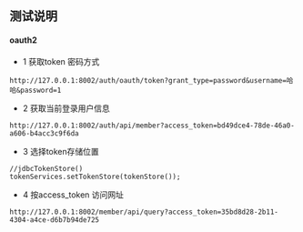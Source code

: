 ## 测试说明

#### oauth2 

* 1 获取token 密码方式
```
http://127.0.0.1:8002/auth/oauth/token?grant_type=password&username=哈哈&password=1
```
* 2 获取当前登录用户信息
```
http://127.0.0.1:8002/auth/api/member?access_token=bd49dce4-78de-46a0-a606-b4acc3c9f6da
```
* 3  选择token存储位置
``` 
//jdbcTokenStore()
tokenServices.setTokenStore(tokenStore());
```
* 4 按access_token 访问网址
``` 
http://127.0.0.1:8002/member/api/query?access_token=35bd8d28-2b11-4304-a4ce-d6b7b94de725
```